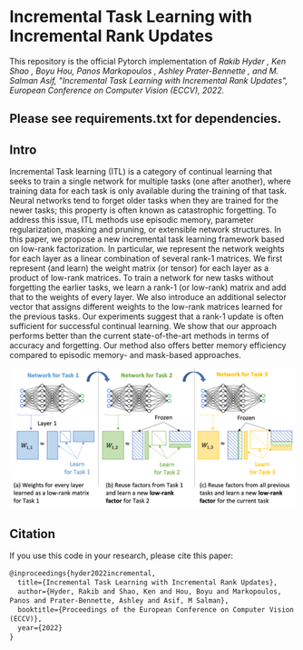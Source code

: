 # Incremental Task Learning with Incremental Rank Updates

This repository is the official Pytorch implementation of *Rakib Hyder , Ken Shao , Boyu Hou, Panos Markopoulos ,
Ashley Prater-Bennette , and M. Salman Asif, "Incremental Task Learning with Incremental Rank Updates", European Conference on Computer Vision (ECCV), 2022.*

## Please see requirements.txt for dependencies.
## Intro
Incremental Task learning (ITL) is a category of continual learning that seeks to train a single network for multiple tasks (one after another), where training data for each task is only available during the training of that task. Neural networks tend to forget older tasks when they are trained for the newer tasks; this property is often known as catastrophic forgetting. To address this issue, ITL methods use episodic memory, parameter regularization, masking and pruning, or extensible network structures. In this paper, we propose a new incremental task learning framework based on low-rank factorization. In particular, we represent the network weights for each layer as a linear combination of several rank-1 matrices. We first represent (and learn) the weight matrix (or tensor) for each layer as a product of low-rank matrices. To train a network for new tasks without forgetting the earlier tasks, we learn a rank-1 (or low-rank) matrix and add that to the weights of every layer. We also introduce an additional selector vector that assigns different weights to the low-rank matrices learned for the previous tasks. Our experiments suggest that a rank-1 update is often sufficient for successful continual learning. We show that our approach performs better than the current state-of-the-art methods in terms of accuracy and forgetting. Our method also offers better memory efficiency compared to episodic memory- and mask-based approaches.

![](./intro.png)

## Citation
If you use this code in your research, please cite this paper: 
 
```
@inproceedings{hyder2022incremental,
  title={Incremental Task Learning with Incremental Rank Updates},
  author={Hyder, Rakib and Shao, Ken and Hou, Boyu and Markopoulos, Panos and Prater-Bennette, Ashley and Asif, M Salman},
  booktitle={Proceedings of the European Conference on Computer Vision (ECCV)},
  year={2022}
}
```
